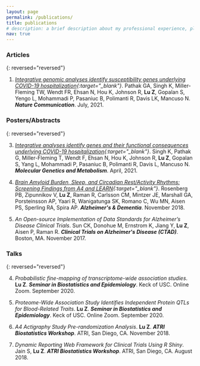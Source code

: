 ```yaml
---
layout: page
permalink: /publications/
title: publications
# description: a brief description about my professional experience, please check my CV at "about" page for details.
nav: true
---
```


### **Articles**

{: reversed="reversed"}

1. *[Integrative genomic analyses identify susceptibility genes underlying COVID-19 hospitalization](https://doi.org/10.1038/s41467-021-24824-z
){:target="_blank"}*. Pathak GA, Singh K, Miller-Fleming TW, Wendt FR, Ehsan N, Hou K, Johnson R, **Lu Z**, Gopalan S, Yengo L, Mohammadi P, Pasaniuc B, Polimanti R, Davis LK, Mancuso N. ***Nature Communication***. July, 2021.

### **Posters/Abstracts**

{: reversed="reversed"}

3. *[Integrative analyses identify genes and their functional consequences underlying COVID-19 hospitalization](https://doi.org/10.1016/S1096-7192(21)00417-0){:target="_blank"}*. Singh K, Pathak G, Miller-Fleming T, Wendt F, Ehsan N, Hou K, Johnson R, **Lu Z**, Gopalan S, Yang L, Mohammadi P, Pasaniuc B, Polimanti R, Davis L, Mancuso N. ***Molecular Genetics and Metabolism***. April, 2021.

2. *[Brain Amyloid Burden, Sleep, and Circadian Rest/Activity Rhythms: Screening Findings from A4 and LEARN](https://doi.org/10.1016/j.jalz.2018.07.102){:target="_blank"}*. Rosenberg PB, Zipunnikov V, **Lu Z**, Raman R, Carlsson CM, Mintzer JE, Marshall GA, Porsteinsson AP, Yaari R, Wanigatunga SK, Romano C, Wu MN, Aisen PS, Sperling RA, Spira AP. ***Alzheimer's & Dementia***. November 2018.

1. *An Open-source Implementation of Data Standards for Alzheimer’s Disease Clinical Trials*. Sun CK, Donohue M, Ernstrom K, Jiang Y, **Lu Z**, Aisen P, Raman R. ***Clinical Trials on Alzheimer's Disease (CTAD)***. Boston, MA. November 2017.

### **Talks**

{: reversed="reversed"}

4. *Probabilistic fine-mapping of transcriptome-wide association studies*. **Lu Z**. ***Seminar in Biostatistics and Epidemiology***. Keck of USC. Online Zoom. September 2020.

3. *Proteome-Wide Association Study Identifies Independent Protein QTLs for Blood-Related Traits*. **Lu Z**. ***Seminar in Biostatistics and Epidemiology***. Keck of USC. Online Zoom. September 2020.

2. *A4 Actigraphy Study Pre-randomization Analysis*. **Lu Z**. ***ATRI Biostatistics Workshop***. ATRI, San Diego, CA. November 2018.

1. *Dynamic Reporting Web Framework for Clinical Trials Using R Shiny*. Jain S, **Lu Z**. ***ATRI Biostatistics Workshop***. ATRI, San Diego, CA. August 2018.
